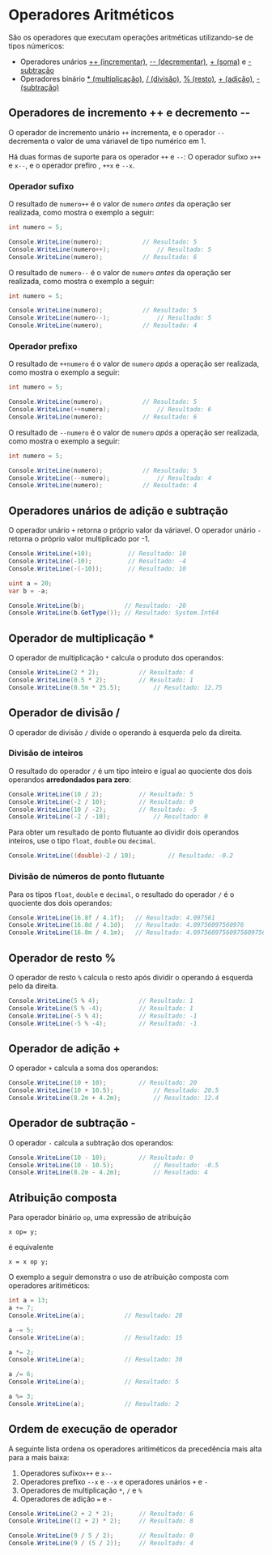 # Operadores Aritméticos

São os operadores que executam operações aritméticas utilizando-se de tipos númericos:

* Operadores unários [++ (incrementar)](https://github.com/Pampa-Devs/concepts/blob/master/Fundamentals/csharp/arithmetic-operators.md#operadores-de-incremento--e-decremento---), [-- (decrementar)](https://github.com/Pampa-Devs/concepts/blob/master/Fundamentals/csharp/arithmetic-operators.md#operadores-de-incremento--e-decremento---), [+ (soma)](https://github.com/Pampa-Devs/concepts/blob/master/Fundamentals/csharp/arithmetic-operators.md#operadores-de-incremento--e-decremento---) e [- subtração](https://github.com/Pampa-Devs/concepts/blob/master/Fundamentals/csharp/arithmetic-operators.md#operadores-de-incremento--e-decremento---)
* Operadores binário [\* (multiplicação)](https://github.com/Pampa-Devs/concepts/blob/master/Fundamentals/csharp/arithmetic-operators.md#operador-de-multiplica%C3%A7%C3%A3o-), [/ (divisão)](https://github.com/Pampa-Devs/concepts/blob/master/Fundamentals/csharp/arithmetic-operators.md#operador-de-divis%C3%A3o-), [% (resto)](https://github.com/Pampa-Devs/concepts/blob/master/Fundamentals/csharp/arithmetic-operators.md#operador-de-divis%C3%A3o-), [+ (adição)](https://github.com/Pampa-Devs/concepts/blob/master/Fundamentals/csharp/arithmetic-operators.md#operador-de-adi%C3%A7%C3%A3o-), [- (subtração)](https://github.com/Pampa-Devs/concepts/blob/master/Fundamentals/csharp/arithmetic-operators.md#operador-de-subtra%C3%A7%C3%A3o--)

## Operadores de incremento ++ e decremento --

O operador de incremento unário `++` incrementa, e o operador `--` decrementa o valor de uma váriavel de tipo numérico em 1.

Há duas formas de suporte para os operador `++` e `--`: O operador sufixo `x++` e `x--`, e 
o operador prefiro , `++x` e `--x`.

### Operador sufixo
O resultado de `numero++` é o valor de `numero` *antes* da operação ser realizada, como mostra o exemplo a seguir:
```C#
int numero = 5;

Console.WriteLine(numero);			 // Resultado: 5
Console.WriteLine(numero++);			 // Resultado: 5
Console.WriteLine(numero);			 // Resultado: 6
```

O resultado de `numero--` é o valor de `numero` *antes* da operação ser realizada, como mostra o exemplo a seguir:
```C#
int numero = 5;

Console.WriteLine(numero);			 // Resultado: 5
Console.WriteLine(numero--);			 // Resultado: 5
Console.WriteLine(numero);			 // Resultado: 4
```

### Operador prefixo
O resultado de `++numero` é o valor de `numero` *após* a operação ser realizada, como mostra o exemplo a seguir:

```C#
int numero = 5;

Console.WriteLine(numero);			 // Resultado: 5
Console.WriteLine(++numero);			 // Resultado: 6
Console.WriteLine(numero);			 // Resultado: 6
```

O resultado de `--numero` é o valor de `numero` *após* a operação ser realizada, como mostra o exemplo a seguir:

```C#
int numero = 5;

Console.WriteLine(numero);			 // Resultado: 5
Console.WriteLine(--numero);			 // Resultado: 4
Console.WriteLine(numero);			 // Resultado: 4
```

## Operadores unários de adição e subtração

O operador unário `+` retorna o próprio valor da váriavel. O operador unário `-` retorna o próprio valor multiplicado por -1.
```C#
Console.WriteLine(+10);			 // Resultado: 10
Console.WriteLine(-10);			 // Resultado: -4
Console.WriteLine(-(-10));		 // Resultado: 10

uint a = 20;
var b = -a;

Console.WriteLine(b);			// Resultado: -20
Console.WriteLine(b.GetType());	// Resultado: System.Int64
```

## Operador de multiplicação *

O operador de multiplicação `*` calcula o produto dos operandos:
```C#
Console.WriteLine(2 * 2);			// Resultado: 4
Console.WriteLine(0.5 * 2);			// Resultado: 1
Console.WriteLine(0.5m * 25.5);			// Resultado: 12.75
```

## Operador de divisão /

O operador de divisão `/` divide o operando à esquerda pelo da direita.

### Divisão de inteiros
O resultado do operador `/` é um tipo inteiro e igual ao quociente dos dois operandos **arredondados para zero**:
```C#
Console.WriteLine(10 / 2);			// Resultado: 5
Console.WriteLine(-2 / 10);			// Resultado: 0
Console.WriteLine(10 / -2);			// Resultado: -5
Console.WriteLine(-2 / -10);			// Resultado: 0
```

Para obter um resultado de ponto flutuante ao dividir dois operandos inteiros, use o tipo `float`, `double` ou `decimal`.
```C#
Console.WriteLine((double)-2 / 10);			// Resultado: -0.2
```

### Divisão de números de ponto flutuante
Para os tipos `float`, `double` e `decimal`, o resultado do operador `/` é o quociente dos dois operandos:
```C#
Console.WriteLine(16.8f / 4.1f);   // Resultado: 4.097561
Console.WriteLine(16.8d / 4.1d);   // Resultado: 4.09756097560976
Console.WriteLine(16.8m / 4.1m);   // Resultado: 4.0975609756097560975609756098
```

## Operador de resto %
O operador de resto `%` calcula o resto após dividir o operando á esquerda pelo da direita.
```C#
Console.WriteLine(5 % 4);			// Resultado: 1
Console.WriteLine(5 % -4);			// Resultado: 1
Console.WriteLine(-5 % 4);			// Resultado: -1
Console.WriteLine(-5 % -4);			// Resultado: -1
```

## Operador de adição +
O operador `+` calcula a soma dos operandos:
```C#
Console.WriteLine(10 + 10);			// Resultado: 20
Console.WriteLine(10 + 10.5);			// Resultado: 20.5
Console.WriteLine(8.2m + 4.2m);			// Resultado: 12.4
```

## Operador de subtração -
O operador `-` calcula a subtração dos operandos:
```C#
Console.WriteLine(10 - 10);			// Resultado: 0
Console.WriteLine(10 - 10.5);			// Resultado: -0.5
Console.WriteLine(8.2m - 4.2m);			// Resultado: 4
```

## Atribuição composta

Para operador binário `op`, uma expressão de atribuição
```
x op= y;
```
é equivalente
```
x = x op y;
```

O exemplo a seguir demonstra o uso de atribuição composta com operadores aritiméticos:
```C#
int a = 13;
a += 7;
Console.WriteLine(a);			// Resultado: 20

a -= 5;
Console.WriteLine(a);			// Resultado: 15

a *= 2;
Console.WriteLine(a);			// Resultado: 30

a /= 6;
Console.WriteLine(a);			// Resultado: 5

a %= 3;
Console.WriteLine(a);			// Resultado: 2
```

## Ordem de execução de operador
A seguinte lista ordena os operadores aritiméticos da precedência mais alta para a mais baixa:
1. Operadores sufixo`x++` e `x--`
2. Operadores prefixo `--x` e `--x` e operadores unários `+` e `-`
3. Operadores de multiplicação `*`, `/` e `%`
4. Operadores de adição `=` e `-`

```C#
Console.WriteLine(2 + 2 * 2);		// Resultado: 6
Console.WriteLine((2 + 2) * 2);		// Resultado: 8

Console.WriteLine(9 / 5 / 2);		// Resultado: 0
Console.WriteLine(9 / (5 / 2));		// Resultado: 4
```